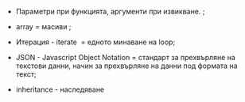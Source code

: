   

-   Параметри при функцията, аргументи при извикване. ;  
    
-   array = масиви ;  
    
-   Итерация - iterate  = едното минаване на loop;  
    
-   JSON - Javascript Object Notation = стандарт за прехвърляне на текстови данни, начин за прехвърляне на данни под формата на текст;  
    
- inheritance - наследяване